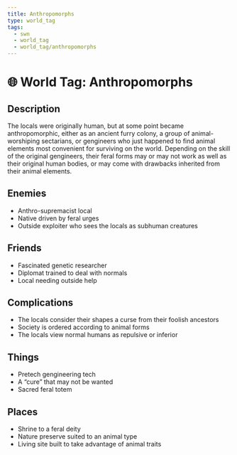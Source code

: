 ```yaml
---
title: Anthropomorphs
type: world_tag
tags:
  - swn
  - world_tag
  - world_tag/anthropomorphs
---
```

# 🌐 World Tag: Anthropomorphs

## Description
The locals were originally human, but at some point became anthropomorphic, either as an ancient furry colony, a group of animal-worshiping sectarians, or gengineers who just happened to find animal elements most convenient for surviving on the world. Depending on the skill of the original gengineers, their feral forms may or may not work as well as their original human bodies, or may come with drawbacks inherited from their animal elements.
## Enemies
- Anthro-supremacist local
- Native driven by feral urges
- Outside exploiter who sees the locals as subhuman creatures

## Friends
- Fascinated genetic researcher
- Diplomat trained to deal with normals
- Local needing outside help

## Complications
- The locals consider their shapes a curse from their foolish ancestors
- Society is ordered according to animal forms
- The locals view normal humans as repulsive or inferior

## Things
- Pretech gengineering tech
- A “cure” that may not be wanted
- Sacred feral totem

## Places
- Shrine to a feral deity
- Nature preserve suited to an animal type
- Living site built to take advantage of animal traits

